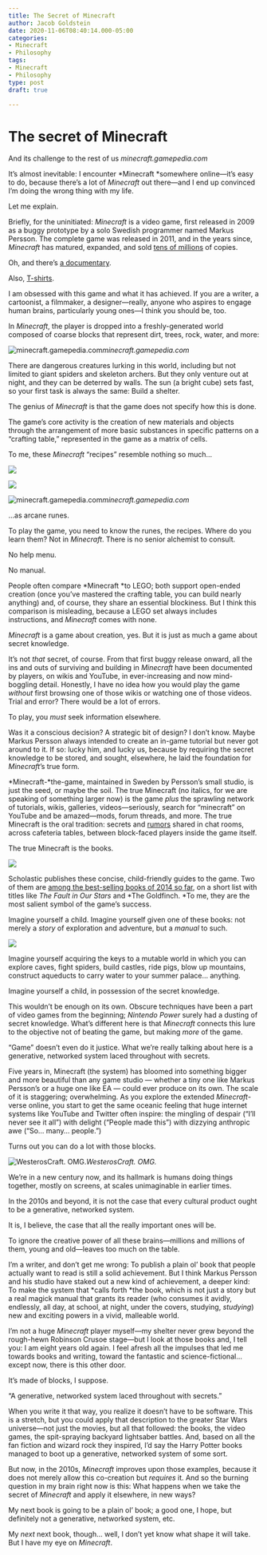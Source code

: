 ```yaml
---
title: The Secret of Minecraft
author: Jacob Goldstein
date: 2020-11-06T08:40:14.000-05:00
categories:
- Minecraft
- Philosophy
tags:
- Minecraft
- Philosophy
type: post
draft: true

---
```

# The secret of Minecraft

And its challenge to the rest of us
*minecraft.gamepedia.com*

It’s almost inevitable: I encounter *Minecraft *somewhere online—it’s easy to do, because there’s a lot of *Minecraft* out there—and I end up convinced I’m doing the wrong thing with my life.

Let me explain.

Briefly, for the uninitiated: *Minecraft* is a video game, first released in 2009 as a buggy prototype by a solo Swedish programmer named Markus Persson. The complete game was released in 2011, and in the years since, *Minecraft* has matured, expanded, and sold [tens of millions](http://www.polygon.com/2014/4/29/5665834/minecraft-sales-15m-copies-pc) of copies.

Oh, and there’s [a documentary](http://www.2playerproductions.com/projects/minecraft).

Also, [T-shirts](http://www.kohls.com/search.jsp?search=minecraft&submit-search=web-regular).

I am obsessed with this game and what it has achieved. If you are a writer, a cartoonist, a filmmaker, a designer—really, anyone who aspires to engage human brains, particularly young ones—I think you should be, too.

In *Minecraft*, the player is dropped into a freshly-generated world composed of coarse blocks that represent dirt, trees, rock, water, and more:

![minecraft.gamepedia.com](https://cdn-images-1.medium.com/max/2732/1*cUVAWCBiK7y2gzVcNS6axQ.png)*minecraft.gamepedia.com*

There are dangerous creatures lurking in this world, including but not limited to giant spiders and skeleton archers. But they only venture out at night, and they can be deterred by walls. The sun (a bright cube) sets fast, so your first task is always the same: Build a shelter.

The genius of *Minecraft* is that the game does not specify how this is done.

The game’s core activity is the creation of new materials and objects through the arrangement of more basic substances in specific patterns on a “crafting table,” represented in the game as a matrix of cells.

To me, these *Minecraft* “recipes” resemble nothing so much…

![](https://cdn-images-1.medium.com/max/2000/1*VwL_-PwY_QsIc7D1gcpYkw.jpeg)

![](https://cdn-images-1.medium.com/max/2000/1*J0PwhpDvTIlNNF3uuogZlw.jpeg)

![minecraft.gamepedia.com](https://cdn-images-1.medium.com/max/2000/1*XGdecLgAp2itsvkWGM5YnQ.jpeg)*minecraft.gamepedia.com*

…as arcane runes.

To play the game, you need to know the runes, the recipes. Where do you learn them? Not in *Minecraft*. There is no senior alchemist to consult.

No help menu.

No manual.

People often compare *Minecraft *to LEGO; both support open-ended creation (once you’ve mastered the crafting table, you can build nearly anything) and, of course, they share an essential blockiness. But I think this comparison is misleading, because a LEGO set always includes instructions, and *Minecraft* comes with none.

*Minecraft* is a game about creation, yes. But it is just as much a game about secret knowledge.

It’s not *that* secret, of course. From that first buggy release onward, all the ins and outs of surviving and building in *Minecraft* have been documented by players, on wikis and YouTube, in ever-increasing and now mind-boggling detail. Honestly, I have no idea how you would play the game *without* first browsing one of those wikis or watching one of those videos. Trial and error? There would be a lot of errors.

To play, you *must* seek information elsewhere.

Was it a conscious decision? A strategic bit of design? I don’t know. Maybe Markus Persson always intended to create an in-game tutorial but never got around to it. If so: lucky him, and lucky us, because by requiring the secret knowledge to be stored, and sought, elsewhere, he laid the foundation for *Minecraft*’s true form.

*Minecraft-*the-game, maintained in Sweden by Persson’s small studio, is just the seed, or maybe the soil. The true Minecraft (no italics, for we are speaking of something larger now) is the game *plus* the sprawling network of tutorials, wikis, galleries, videos—seriously, search for “minecraft” on YouTube and be amazed—mods, forum threads, and more. The true Minecraft is the oral tradition: secrets and [rumors](http://minecraft.gamepedia.com/Herobrine) shared in chat rooms, across cafeteria tables, between block-faced players inside the game itself.

The true Minecraft is the books.

![](https://cdn-images-1.medium.com/max/2400/1*ImbrzlfqYRBCCTqKBZ2xoA.jpeg)

Scholastic publishes these concise, child-friendly guides to the game. Two of them are [among the best-selling books of 2014 so far](http://www.publishersweekly.com/pw/by-topic/industry-news/bookselling/article/63195-ya-tops-nielsen-and-kindle-lists-for-2014-so-far.html), on a short list with titles like *The Fault in Our Stars* and *The Goldfinch. *To me, they are the most salient symbol of the game’s success.

Imagine yourself a child. Imagine yourself given one of these books: not merely a *story* of exploration and adventure, but a *manual* to such.

![](https://cdn-images-1.medium.com/max/2400/1*FkJK1Xumbwf1o5ys3vbBbw.jpeg)

Imagine yourself acquiring the keys to a mutable world in which you can explore caves, fight spiders, build castles, ride pigs, blow up mountains, construct aqueducts to carry water to your summer palace… anything.

Imagine yourself a child, in possession of the secret knowledge.

This wouldn’t be enough on its own. Obscure techniques have been a part of video games from the beginning; *Nintendo Power* surely had a dusting of secret knowledge. What’s different here is that *Minecraft* connects this lure to the objective not of beating the game, but making *more* of the game.

“Game” doesn’t even do it justice. What we’re really talking about here is a generative, networked system laced throughout with secrets.

Five years in, Minecraft (the system) has bloomed into something bigger and more beautiful than any game studio — whether a tiny one like Markus Persson’s or a huge one like EA — could ever produce on its own. The scale of it is staggering; overwhelming. As you explore the extended *Minecraft*-verse online, you start to get the same oceanic feeling that huge internet systems like YouTube and Twitter often inspire: the mingling of despair (“I’ll never see it all”) with delight (“People made this”) with dizzying anthropic awe (“So… many… people.”)

Turns out you can do a lot with those blocks.

![WesterosCraft. OMG.](https://cdn-images-1.medium.com/max/3200/1*iUWXt0N6GF2NgjwcbnomTg.jpeg)*WesterosCraft. OMG.*

We’re in a new century now, and its hallmark is humans doing things together, mostly on screens, at scales unimaginable in earlier times.

In the 2010s and beyond, it is not the case that every cultural product ought to be a generative, networked system.

It is, I believe, the case that all the really important ones will be.

To ignore the creative power of all these brains—millions and millions of them, young and old—leaves too much on the table.

I’m a writer, and don’t get me wrong: To publish a plain ol’ book that people actually want to read is still a solid achievement. But I think Markus Persson and his studio have staked out a new kind of achievement, a deeper kind: To make the system that *calls forth *the book, which is not just a story but a real magick manual that grants its reader (who consumes it avidly, endlessly, all day, at school, at night, under the covers, studying, *studying*) new and exciting powers in a vivid, malleable world.

I’m not a huge *Minecraft* player myself—my shelter never grew beyond the rough-hewn Robinson Crusoe stage—but I look at those books and, I tell you: I am eight years old again. I feel afresh all the impulses that led me towards books and writing, toward the fantastic and science-fictional… except now, there is this other door.

It’s made of blocks, I suppose.

“A generative, networked system laced throughout with secrets.”

When you write it that way, you realize it doesn’t have to be software. This is a stretch, but you could apply that description to the greater Star Wars universe—not just the movies, but all that followed: the books, the video games, the spit-spraying backyard lightsaber battles. And, based on all the fan fiction and wizard rock they inspired, I’d say the Harry Potter books managed to boot up a generative, networked system of some sort.

But now, in the 2010s, *Minecraft* improves upon those examples, because it does not merely allow this co-creation but *requires* it. And so the burning question in my brain right now is this: What happens when we take the secret of *Minecraft* and apply it elsewhere, in new ways?

My next book is going to be a plain ol’ book; a good one, I hope, but definitely not a generative, networked system, etc.

My *next* next book, though… well, I don’t yet know what shape it will take. But I have my eye on *Minecraft*.